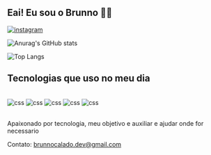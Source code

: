 ## Eai! Eu sou o Brunno 👋🏾
[![instagram](https://img.shields.io/badge/Instagram-E4405F?style=for-the-badge&logo=instagram&logoColor=white)](https://www.instagram.com/brunn0.calad0/)


![Anurag's GitHub stats](https://github-readme-stats.vercel.app/api?username=oMiniMan&show_icons=true&theme=transparent)

![Top Langs](https://github-readme-stats.vercel.app/api/top-langs/?username=OMiniMan&hide_progress=true)

## Tecnologias que uso no meu dia

<div style="display: inline_block"><br/>
<img " alt="css" src=https://img.shields.io/badge/HTML5-E34F26?style=for-the-badge&logo=html5&logoColor=white> 
<img " alt="css" src="https://img.shields.io/badge/CSS3-1572B6?style=for-the-badge&logo=css3&logoColor=white"> 
<img " alt="css" src=https://img.shields.io/badge/C%2B%2B-00599C?style=for-the-badge&logo=c%2B%2B&logoColor=white> 
<img " alt="css" src="https://img.shields.io/badge/HTML-239120?style=for-the-badge&logo=html5&logoColor=white"> 
<img " alt="css" src="https://img.shields.io/badge/HTML-239120?style=for-the-badge&logo=html5&logoColor=white"> 



</div><br/>

Apaixonado por tecnologia, meu objetivo e auxiliar e ajudar onde for necessario



Contato: brunnocalado.dev@gmail.com

